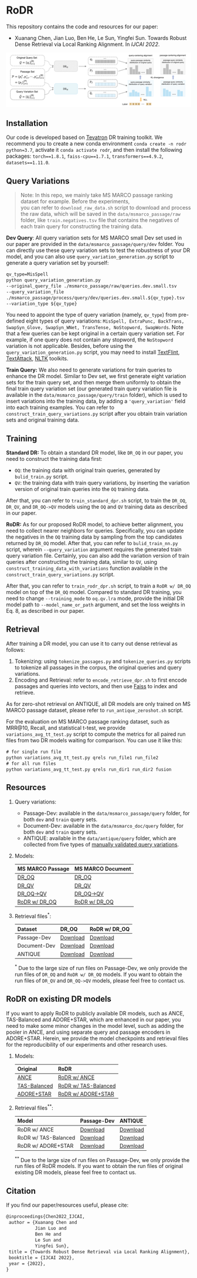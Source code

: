 # RoDR

This repository contains the code and resources for our paper:

- Xuanang Chen, Jian Luo, Ben He, Le Sun, Yingfei Sun. 
Towards Robust Dense Retrieval via Local Ranking Alignment. In *IJCAI 2022*.

![image](https://github.com/cxa-unique/RoDR/blob/main/rodr_framework.png)

## Installation
Our code is developed based on [Tevatron](https://github.com/texttron/tevatron) DR training toolkit.
We recommend you to create a new conda environment `conda create -n rodr python=3.7`, 
activate it `conda activate rodr`, and then install the following packages:
`torch==1.8.1`, `faiss-cpu==1.7.1`, `transformers==4.9.2`, `datasets==1.11.0`.

## Query Variations
> Note: In this repo, we mainly take MS MARCO passage ranking dataset for example. Before the experiments,  
> you can refer to `download_raw_data.sh` script to download and process the raw data, which will be
> saved in the `data/msmarco_passage/raw` folder, like `train.negatives.tsv` file that
> contains the negatives of each train query for constructing the training data.

**Dev Query**: All query variation sets for MS MARCO small Dev set used in our paper are provided 
in the `data/msmarco_passage/query/dev` folder. You can directly use these query variation 
sets to test the robustness of your DR model, and you can also use `query_variation_generation.py` 
script to generate a query variation set by yourself:
```
qv_type=MisSpell
python query_variation_generation.py 
--original_query_file ./msmarco_passage/raw/queries.dev.small.tsv
--query_variation_file ./msmarco_passage/process/query/dev/queries.dev.small.${qv_type}.tsv
--variation_type ${qv_type}
```
You need to appoint the type of query variation (namely, `qv_type`) from pre-defined eight types of query variations: 
`MisSpell, ExtraPunc, BackTrans, SwapSyn_Glove, SwapSyn_WNet, TransTense, NoStopword, SwapWords`.
Note that a few queries can be kept original in a certain query variation set.
For example, if one query does not contain any stopword, the `NoStopword` variation is 
not applicable. Besides, before using the `query_variation_generation.py` script, you may need to install
[TextFlint](https://github.com/textflint/textflint), 
[TextAttack](https://github.com/QData/TextAttack), 
[NLTK](https://www.nltk.org/) toolkits.

**Train Query:** We also need to generate variations for train queries to enhance the DR model.
Similar to Dev set, we first generate eight variation sets for the train query set, and then merge
them uniformly to obtain the final train query variation set (our generated train query variation file
 is available in the `data/msmarco_passage/query/train` folder), which is used to insert variations 
into the training data, by adding a `'query_variation'` field into each training examples.
You can refer to `construct_train_query_variations.py` script after you obtain train variation sets 
and original training data.

## Training
**Standard DR:** To obtain a standard DR model, like `DR_OQ` in our paper, you need to
construct the training data first:
- `OQ`: the training data with original train queries, generated by `bulid_train.py` script.
- `QV`: the training data with train query variations, by inserting the variation version 
of original train queries into the `OQ` training data.

After that, you can refer to `train_standard_dpr.sh` script, to train the 
`DR_OQ`, `DR_QV`, and `DR_OQ->QV` models using the `OQ` and `QV` training data 
as described in our paper.

**RoDR:**
As for our proposed RoDR model, to achieve better alignment, you need to collect nearer neighbors 
for queries. Specifically, you can update the negatives in the `OQ` training data by sampling from 
the top candidates returned by `DR_OQ` model. After that, you can refer to `bulid_train_nn.py` 
script, wherein `--query_variation` argument requires the generated train query variation file.
Certainly, you can also add the variation version of train queries after constructing 
the training data, similar to `QV`, using `construct_training_data_with_variations` function 
available in the `construct_train_query_variations.py` script.

After that, you can refer to `train_rodr_dpr.sh` script, to train a `RoDR w/ DR_OQ` model
on top of the `DR_OQ` model. Compared to standard DR training, you need to change `--training_mode`
to `oq.qv.lra` mode, provide the initial DR model path to `--model_name_or_path` argument, and set
the loss weights in Eq. 8, as described in our paper.

## Retrieval
After training a DR model, you can use it to carry out dense retrieval as follows:
1. Tokenizing: using `tokenize_passages.py` and `tokenize_queries.py` scripts to tokenize 
all passages in the corpus, the original queries and query variations.
2. Encoding and Retrieval: refer to `encode_retrieve_dpr.sh` to first encode passages and queries
into vectors, and then use [Faiss](https://github.com/facebookresearch/faiss) to index and retrieve.

As for zero-shot retrieval on ANTIQUE, all DR models are only trained on MS MARCO passage dataset,
 please refer to `run_antique_zeroshot.sh` script.

For the evaluation on MS MARCO passage ranking dataset, such as MRR@10, Recall, and statistical t-test, 
we provide `variations_avg_tt_test.py` script to compute the metrics for all paired run files 
from two DR models waiting for comparison. You can use it like this: 
```
# for single run file
python variations_avg_tt_test.py qrels run_file1 run_file2
# for all run files
python variations_avg_tt_test.py qrels run_dir1 run_dir2 fusion
```

## Resources
1. Query variations: 
    * Passage-Dev: available in the `data/msmarco_passage/query` folder, for both `dev` and `train` query sets.
    * Document-Dev: available in the `data/msmarco_doc/query` folder, for both `dev` and `train` query sets.
    * ANTIQUE: available in the `data/antique/query` folder, which are collected from five types of 
    [manually validated query variations](https://github.com/Guzpenha/query_variation_generators).

2. Models:

    | MS MARCO Passage | MS MARCO Document |
    |------------|-----------|
    | [DR_OQ](https://drive.google.com/file/d/1CEV-nCY3r2-HXusquPKK8nwnUJJXD_AP/view?usp=sharing)  | [DR_OQ](https://drive.google.com/file/d/18qBHeSYlKh9RRv4xuI79NGS1-XHbcvrr/view?usp=sharing) |
    | [DR_QV](https://drive.google.com/file/d/12SZLuI4ApLEagqBF7zY-SYh7WqJ8QAy3/view?usp=sharing)  | [DR_QV](https://drive.google.com/file/d/13Ptr4hiy7tjuwiC3aK0dq29EL4oQD_Sy/view?usp=sharing) |
    | [DR_OQ->QV](https://drive.google.com/file/d/1pRINHVP566LTJp5XLr4R4M1UYiF9k_Dz/view?usp=sharing)  | [DR_OQ->QV](https://drive.google.com/file/d/1lMFDSZeiuW75BCNWbdX4bo-WCrkRpfyk/view?usp=sharing) |
    | [RoDR w/ DR_OQ](https://drive.google.com/file/d/1cW7g25y7eWg-rqlcLzZj141fiHqbnkUe/view?usp=sharing)  | [RoDR w/ DR_OQ](https://drive.google.com/file/d/1O7HRb-DU5RV-UjVl2qdL9MCfuo0iiATD/view?usp=sharing) |

3. Retrieval files<sup>*</sup>:

    | Dataset | DR_OQ | RoDR w/ DR_OQ | 
    |----------|-----|-----|
    | Passage-Dev | [Download](https://drive.google.com/file/d/16Ic9-FloPDUvlpAl-euNdmDznLCLAqh2/view?usp=sharing) | [Download](https://drive.google.com/file/d/1gFnUwfvcYgvBIwvpxcm2W6Ge6lbU6NcA/view?usp=sharing) |
    | Document-Dev | [Download](https://drive.google.com/file/d/1kyf1t96k7UjJXD16Jj1hroC7TP75_u0S/view?usp=sharing) | [Download](https://drive.google.com/file/d/1E1KOrbsGXFpyhKgCwyVHyNlYGRQVOwlg/view?usp=sharing) |
    | ANTIQUE | [Download](https://drive.google.com/file/d/1NbCn31bRu0oSACrqOWG6pBFI2qCiK56z/view?usp=sharing) | [Download](https://drive.google.com/file/d/13wpHh_Hsu0tQCm4OzPls9qqfjC72VB2u/view?usp=sharing) |
    
    <sup>*</sup> Due to the large size of run files on Passage-Dev, we only provide the run files of 
    `DR_OQ` and `RoDR w/ DR_OQ` models. If you want to obtain the run files of `DR_QV` and `DR_OQ->QV` 
    models, please feel free to contact us. 

## RoDR on existing DR models
If you want to apply RoDR to publicly available DR models, such as ANCE, TAS-Balanced and ADORE+STAR, which are enhanced
in our paper, you need to make some minor changes in the model level, such as adding the pooler in ANCE, and using 
separate query and passage encoders in ADORE+STAR.
Herein, we provide the model checkpoints and retrieval files for the reproducibility of our experiments and other research uses.
1. Models:

    | Original | RoDR |
    |-----|-----|
    | [ANCE](https://drive.google.com/file/d/1tsqT5oCsnKCcQASTuPT1Qzl1RifygxlA/view?usp=sharing) | [RoDR w/ ANCE](https://drive.google.com/file/d/1CuFZcZOk2_1ZmNz728SNXnf0l3G29lGm/view?usp=sharing) |
    | [TAS-Balanced](https://huggingface.co/sebastian-hofstaetter/distilbert-dot-tas_b-b256-msmarco) | [RoDR w/ TAS-Balanced](https://drive.google.com/file/d/1MK3baDlfS0ypj_mW5ySMCBjCNhBiYNVj/view?usp=sharing) |
    | [ADORE+STAR](https://drive.google.com/file/d/1BQKpxUNnb8bSXLGQBemEOk5c_X3vyZPh/view?usp=sharing) | [RoDR w/ ADORE+STAR](https://drive.google.com/file/d/1JkguYtan1N-XTtYUtK1iX-_fXtgsU1O5/view?usp=sharing) |

2. Retrieval files<sup>**</sup>:

    | Model | Passage-Dev | ANTIQUE |
    |----------|-----|-----|
    | RoDR w/ ANCE | [Download](https://drive.google.com/file/d/1zfc7ss4MHqAX7-y-8ZV7dy3ZJoIwC9FH/view?usp=sharing) | [Download](https://drive.google.com/file/d/171zLsLGqUeQxWa-eBK76QuOBk0ZTpUzE/view?usp=sharing) |
    | RoDR w/ TAS-Balanced | [Download](https://drive.google.com/file/d/1Aq25MQv1YQqOSm4GOybfJuCgDHLyBOI-/view?usp=sharing) | [Download](https://drive.google.com/file/d/1gIu5AcmtPBdjvfu7yUQ8WGzlk0dyTAVv/view?usp=sharing) |
    | RoDR w/ ADORE+STAR | [Download](https://drive.google.com/file/d/16bUYB91gSlPDH1sdNTYI75WkVgmYgyXP/view?usp=sharing) | [Download](https://drive.google.com/file/d/1884f88D-58JJGZQ3j8BNeeh-akXaH1w8/view?usp=sharing) |
    
    <sup>**</sup> Due to the large size of run files on Passage-Dev, we only provide the run files of RoDR models.
    If you want to obtain the run files of original existing DR models, please feel free to contact us. 
    
## Citation
If you find our paper/resources useful, please cite:
```
@inproceedings{Chen2022_IJCAI,
 author = {Xuanang Chen and
           Jian Luo and
           Ben He and
           Le Sun and
           Yingfei Sun},
 title = {Towards Robust Dense Retrieval via Local Ranking Alignment},
 booktitle = {IJCAI 2022},
 year = {2022},
}
```